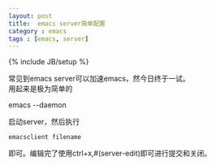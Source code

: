 ```yaml
---
layout: post
title:  emacs server简单配置
category : emacs
tags : [emacs, server]
---
```

{% include JB/setup %}

常见到emacs server可以加速emacs，然今日终于一试。  
用起来是极为简单的  

   emacs --daemon

启动server，然后执行
  
    emacsclient filename

即可。编辑完了使用ctrl+x,#(server-edit)即可进行提交和关闭。
